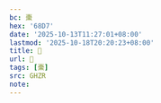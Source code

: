 ```yaml
---
bc: 棗
hex: '68D7'
date: '2025-10-13T11:27:01+08:00'
lastmod: '2025-10-18T20:20:23+08:00'
title: 󰔿
url: 󰔿
tags: [棗]
src: GHZR
note:
---
```

